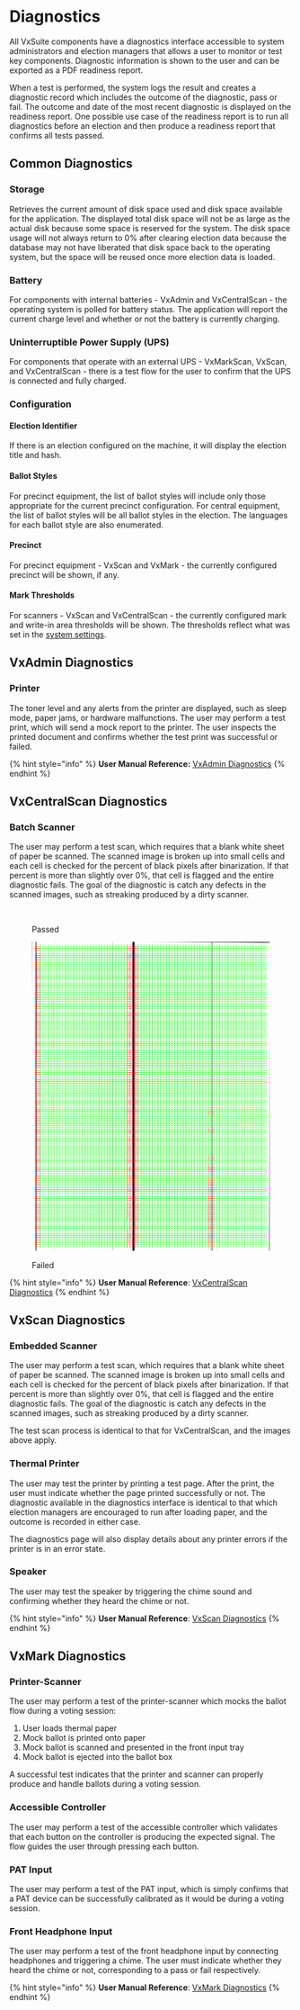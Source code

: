 # Diagnostics

All VxSuite components have a diagnostics interface accessible to system administrators and election managers that allows a user to monitor or test key components. Diagnostic information is shown to the user and can be exported as a PDF readiness report.

When a test is performed, the system logs the result and creates a diagnostic record which includes the outcome of the diagnostic, pass or fail. The outcome and date of the most recent diagnostic is displayed on the readiness report. One possible use case of the readiness report is to run all diagnostics before an election and then produce a readiness report that confirms all tests passed.&#x20;

## Common Diagnostics

### Storage

Retrieves the current amount of disk space used and disk space available for the application. The displayed total disk space will not be as large as the actual disk because some space is reserved for the system. The disk space usage will not always return to 0% after clearing election data because the database may not have liberated that disk space back to the operating system, but the space will be reused once more election data is loaded.

### Battery

For components with internal batteries - VxAdmin and VxCentralScan - the operating system is polled for battery status. The application will report the current charge level and whether or not the battery is currently charging.

### Uninterruptible Power Supply (UPS)

For components that operate with an external UPS - VxMarkScan, VxScan, and VxCentralScan - there is a test flow for the user to confirm that the UPS is connected and fully charged.

### Configuration

#### Election Identifier

If there is an election configured on the machine, it will display the election title and hash.

#### Ballot Styles

For precinct equipment, the list of ballot styles will include only those appropriate for the current precinct configuration. For central equipment, the list of ballot styles will be all ballot styles in the election. The languages for each ballot style are also enumerated.

#### Precinct

For precinct equipment - VxScan and VxMark -  the currently configured precinct will be shown, if any.

#### Mark Thresholds

For scanners - VxScan and VxCentralScan - the currently configured mark and write-in area thresholds will be shown. The thresholds reflect what was set in the [system settings](broken-reference).

## VxAdmin Diagnostics

### Printer

The toner level and any alerts from the printer are displayed, such as sleep mode, paper jams, or hardware malfunctions. The user may perform a test print, which will send a mock report to the printer. The user inspects the printed document and confirms whether the test print was successful or failed.

{% hint style="info" %}
**User Manual Reference:** [VxAdmin Diagnostics](https://app.gitbook.com/s/JtZutzGTdCzsGITrdiph/vxadmin-system-setup/vxadmin-diagnostics "mention")
{% endhint %}

## VxCentralScan Diagnostics

### Batch Scanner

The user may perform a test scan, which requires that a blank white sheet of paper be scanned. The scanned image is broken up into small cells and each cell is checked for the percent of black pixels after binarization. If that percent is more than slightly over 0%, that cell is flagged and the entire diagnostic fails. The goal of the diagnostic is catch any defects in the scanned images, such as streaking produced by a dirty scanner.

<div><figure><img src="../.gitbook/assets/3d3eeff3-0eda-48fd-be9d-8edda7abdd2d-front_debug_diagnostic.png" alt=""><figcaption><p>Passed</p></figcaption></figure> <figure><img src="../.gitbook/assets/0dc29646-3c6a-4abd-9d2d-ae1b03a3b4ad-front_debug_diagnostic.png" alt=""><figcaption><p>Failed</p></figcaption></figure></div>

{% hint style="info" %}
**User Manual Reference**: [VxCentralScan Diagnostics](https://app.gitbook.com/s/JtZutzGTdCzsGITrdiph/vxcentralscan/vxcentralscan-diagnostics "mention")
{% endhint %}

## VxScan Diagnostics

### Embedded Scanner

The user may perform a test scan, which requires that a blank white sheet of paper be scanned. The scanned image is broken up into small cells and each cell is checked for the percent of black pixels after binarization. If that percent is more than slightly over 0%, that cell is flagged and the entire diagnostic fails. The goal of the diagnostic is catch any defects in the scanned images, such as streaking produced by a dirty scanner.&#x20;

The test scan process is identical to that for VxCentralScan, and the images above apply.

### Thermal Printer

The user may test the printer by printing a test page. After the print, the user must indicate whether the page printed successfully or not. The diagnostic available in the diagnostics interface is identical to that which election managers are encouraged to run after loading paper, and the outcome is recorded in either case.

The diagnostics page will also display details about any printer errors if the printer is in an error state.

### Speaker

The user may test the speaker by triggering the chime sound and confirming whether they heard the chime or not.&#x20;

{% hint style="info" %}
**User Manual Reference**: [VxScan Diagnostics](https://app.gitbook.com/s/JtZutzGTdCzsGITrdiph/vxscan/vxscan-diagnostics "mention")
{% endhint %}

## VxMark Diagnostics

### Printer-Scanner

The user may perform a test of the printer-scanner which mocks the ballot flow during a voting session:

1. User loads thermal paper
2. Mock ballot is printed onto paper
3. Mock ballot is scanned and presented in the front input tray
4. Mock ballot is ejected into the ballot box

A successful test indicates that the printer and scanner can properly produce and handle ballots during a voting session.

### Accessible Controller

The user may perform a test of the accessible controller which validates that each button on the controller is producing the expected signal. The flow guides the user through pressing each button.

### PAT Input

The user may perform a test of the PAT input, which is simply confirms that a PAT device can be successfully calibrated as it would be during a voting session.

### Front Headphone Input

The user may perform a test of the front headphone input by connecting headphones and triggering a chime. The user must indicate whether they heard the chime or not, corresponding to a pass or fail respectively.

{% hint style="info" %}
**User Manual Reference**: [VxMark Diagnostics](https://app.gitbook.com/s/JtZutzGTdCzsGITrdiph/vxmark/vxmark-diagnostics "mention")
{% endhint %}
